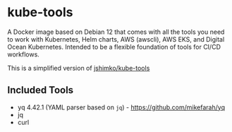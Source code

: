 # kube-tools

A Docker image based on Debian 12 that comes with all the tools you need to work with Kubernetes, Helm charts, AWS (awscli), AWS EKS, and Digital Ocean Kubernetes. Intended to be a flexible foundation of tools for CI/CD workflows.

This is a simplified version of [jshimko/kube-tools](https://github.com/jshimko/kube-tools)

## Included Tools

- yq 4.42.1 (YAML parser based on `jq`) - <https://github.com/mikefarah/yq>
- jq
- curl
